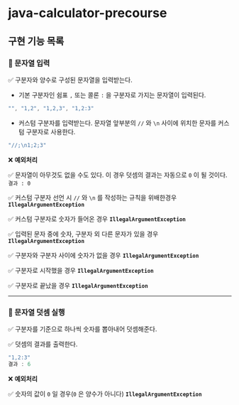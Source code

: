 # java-calculator-precourse

## 구현 기능 목록

### 🎯 문자열 입력

✅ 구분자와 양수로 구성된 문자열을 입력받는다.

- 기본 구분자인 쉼표 `,` 또는 콜론 `:` 을 구분자로 가지는 문자열이 입력된다.

```java
"", "1,2", "1,2,3", "1,2:3"
```

- 커스텀 구분자를 입력받는다. 문자열 앞부분의 `//` 와 `\n` 사이에 위치한 문자를 커스텀 구분자로 사용한다.

```java
"//;\n1;2;3"
```

❌ **예외처리**

✅ 문자열이 아무것도 없을 수도 있다. 이 경우 덧셈의 결과는 자동으로 `0` 이 될 것이다. `결과 : 0`

✅ 커스텀 구분자 선언 시 `//` 와 `\n` 를 작성하는 규칙을 위배한경우 **`IllegalArgumentException`**

✅ 커스텀 구분자로 숫자가 들어온 경우 **`IllegalArgumentException`**

✅ 입력된 문자 중에 숫자, 구분자 외 다른 문자가 있을 경우 **`IllegalArgumentException`**

✅ 구분자와 구분자 사이에 숫자가 없을 경우 **`IllegalArgumentException`**

✅ 구분자로 시작했을 경우 **`IllegalArgumentException`**

✅ 구분자로 끝났을 경우 **`IllegalArgumentException`**

---

### 🎯 문자열 덧셈 실행

✅ 구분자를 기준으로 하나씩 숫자를 뽑아내어 덧셈해준다.

✅ 덧셈의 결과를 출력한다.

```java
"1,2:3"
결과 : 6
```

❌ **예외처리**

✅ 숫자의 값이 `0` 일 경우(`0` 은 양수가 아니다) **`IllegalArgumentException`**